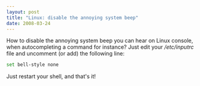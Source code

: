 ```yaml
---
layout: post
title: "Linux: disable the annoying system beep"
date: 2008-03-24
---
```


How to disable the annoying system beep you can hear on Linux console, when autocompleting a command for instance? Just edit your _/etc/inputrc_ file and uncomment (or add) the following line:

``` bash
set bell-style none
```

Just restart your shell, and that's it!
